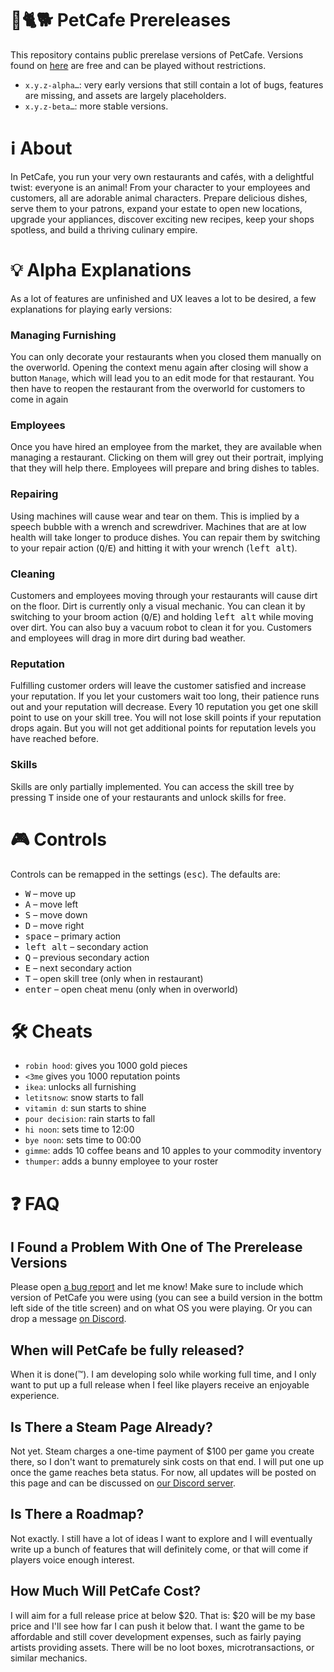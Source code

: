 # 🐇🐈🐕 PetCafe Prereleases

This repository contains public prerelase versions of PetCafe.
Versions found on [here](https://github.com/Sudden-Drop/PetCafe-Prerelease/releases) are free and can be played without restrictions.

- `x.y.z-alpha…`: very early versions that still contain a lot of bugs, features are missing, and assets are largely placeholders.
- `x.y.z-beta…`: more stable versions.

# ℹ️ About
In PetCafe, you run your very own restaurants and cafés, with a delightful twist: everyone is an animal! From your character to your employees and customers, all are adorable animal characters. Prepare delicious dishes, serve them to your patrons, expand your estate to open new locations, upgrade your appliances, discover exciting new recipes, keep your shops spotless, and build a thriving culinary empire.

# 💡 Alpha Explanations
As a lot of features are unfinished and UX leaves a lot to be desired, a few explanations for playing early versions:

### Managing Furnishing
You can only decorate your restaurants when you closed them manually on the overworld. Opening the context menu again after closing will show a button `Manage`, which will lead you to an edit mode for that restaurant. You then have to reopen the restaurant from the overworld for customers to come in again

### Employees
Once you have hired an employee from the market, they are available when managing a restaurant. Clicking on them will grey out their portrait, implying that they will help there. Employees will prepare and bring dishes to tables.

### Repairing
Using machines will cause wear and tear on them. This is implied by a speech bubble with a wrench and screwdriver.
Machines that are at low health will take longer to produce dishes. You can repair them by switching to your repair action (<kbd>Q</kbd>/<kbd>E</kbd>) and hitting it with your wrench (<kbd>left alt</kbd>).

### Cleaning
Customers and employees moving through your restaurants will cause dirt on the floor.
Dirt is currently only a visual mechanic. You can clean it by switching to your broom action (<kbd>Q</kbd>/<kbd>E</kbd>) and holding <kbd>left alt</kbd> while moving over dirt. You can also buy a vacuum robot to clean it for you.
Customers and employees will drag in more dirt during bad weather.

### Reputation
Fulfilling customer orders will leave the customer satisfied and increase your reputation. If you let your customers wait too long, their patience runs out and your reputation will decrease. Every 10 reputation you get one skill point to use on your skill tree. You will not lose skill points if your reputation drops again. But you will not get additional points for reputation levels you have reached before. 

### Skills
Skills are only partially implemented. You can access the skill tree by pressing <kbd>T</kbd> inside one of your restaurants and unlock skills for free.

# 🎮 Controls
Controls can be remapped in the settings (<kbd>esc</kbd>). The defaults are:

- <kbd>W</kbd> – move up
- <kbd>A</kbd> – move left
- <kbd>S</kbd> – move down
- <kbd>D</kbd> – move right
- <kbd>space</kbd> – primary action
- <kbd>left alt</kbd> – secondary action
- <kbd>Q</kbd> – previous secondary action
- <kbd>E</kbd> – next secondary action
- <kbd>T</kbd> – open skill tree (only when in restaurant)
- <kbd>enter</kbd> – open cheat menu (only when in overworld)

# 🛠️ Cheats
- `robin hood`: gives you 1000 gold pieces
- `<3me` gives you 1000 reputation points
- `ikea`: unlocks all furnishing
- `letitsnow`: snow starts to fall
- `vitamin d`: sun starts to shine
- `pour decision`: rain starts to fall
- `hi noon`: sets time to 12:00
- `bye noon`: sets time to 00:00
- `gimme`: adds 10 coffee beans and 10 apples to your commodity inventory
- `thumper`: adds a bunny employee to your roster


# ❓ FAQ
## I Found a Problem With One of The Prerelease Versions
Please open [a bug report](https://github.com/Sudden-Drop/PetCafe-Prerelease/issues/new/choose) and let me know! Make sure to include which version of PetCafe you were using (you can see a build version in the bottm left side of the title screen) and on what OS you were playing.
Or you can drop a message [on Discord](https://discord.gg/TNKhRJB87V).

## When will PetCafe be fully released?
When it is done(™️). I am developing solo while working full time, and I only want to put up a full release when I feel like players receive an enjoyable experience.

## Is There a Steam Page Already?
Not yet. Steam charges a one-time payment of $100 per game you create there, so I don't want to prematurely sink costs on that end. I will put one up once the game reaches beta status.
For now, all updates will be posted on this page and can be discussed on [our Discord server](https://discord.gg/TNKhRJB87V).

## Is There a Roadmap?
Not exactly. I still have a lot of ideas I want to explore and I will eventually write up a bunch of features that will definitely come, or that will come if players voice enough interest.

## How Much Will PetCafe Cost?
I will aim for a full release price at below $20. That is: $20 will be my base price and I'll see how far I can push it below that. I want the game to be affordable and still cover development expenses, such as fairly paying artists providing assets. There will be no loot boxes, microtransactions, or similar mechanics.
